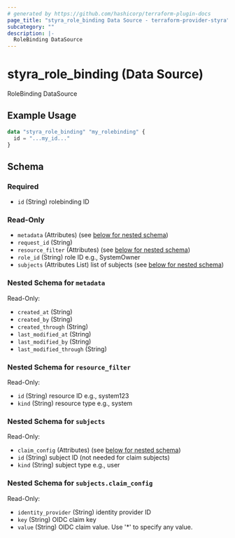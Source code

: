 ```yaml
---
# generated by https://github.com/hashicorp/terraform-plugin-docs
page_title: "styra_role_binding Data Source - terraform-provider-styra"
subcategory: ""
description: |-
  RoleBinding DataSource
---
```


# styra_role_binding (Data Source)

RoleBinding DataSource

## Example Usage

```terraform
data "styra_role_binding" "my_rolebinding" {
  id = "...my_id..."
}
```

<!-- schema generated by tfplugindocs -->
## Schema

### Required

- `id` (String) rolebinding ID

### Read-Only

- `metadata` (Attributes) (see [below for nested schema](#nestedatt--metadata))
- `request_id` (String)
- `resource_filter` (Attributes) (see [below for nested schema](#nestedatt--resource_filter))
- `role_id` (String) role ID e.g., SystemOwner
- `subjects` (Attributes List) list of subjects (see [below for nested schema](#nestedatt--subjects))

<a id="nestedatt--metadata"></a>
### Nested Schema for `metadata`

Read-Only:

- `created_at` (String)
- `created_by` (String)
- `created_through` (String)
- `last_modified_at` (String)
- `last_modified_by` (String)
- `last_modified_through` (String)


<a id="nestedatt--resource_filter"></a>
### Nested Schema for `resource_filter`

Read-Only:

- `id` (String) resource ID e.g., system123
- `kind` (String) resource type e.g., system


<a id="nestedatt--subjects"></a>
### Nested Schema for `subjects`

Read-Only:

- `claim_config` (Attributes) (see [below for nested schema](#nestedatt--subjects--claim_config))
- `id` (String) subject ID (not needed for claim subjects)
- `kind` (String) subject type e.g., user

<a id="nestedatt--subjects--claim_config"></a>
### Nested Schema for `subjects.claim_config`

Read-Only:

- `identity_provider` (String) identity provider ID
- `key` (String) OIDC claim key
- `value` (String) OIDC claim value. Use '*' to specify any value.
